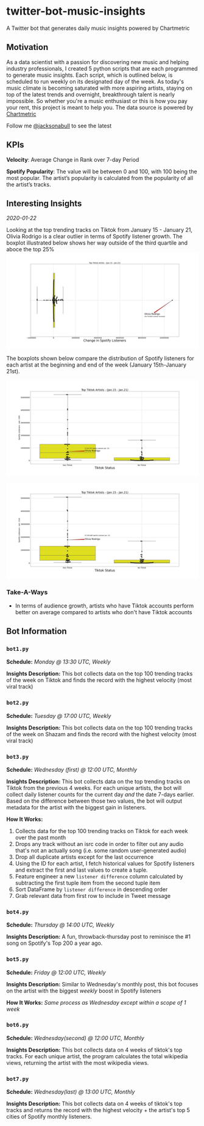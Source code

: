 # twitter-bot-music-insights
A Twitter bot that generates daily music insights powered by Chartmetric

## Motivation
As a data scientist with a passion for discovering new music and helping industry professionals, I created 5 python scripts that are each programmed to generate music insights. Each script, which is outlined below, is scheduled to run weekly on its designated day of the week. As today's music climate is becoming saturated with  more aspiring artists, staying on top of the latest trends and overnight, breakthrough talent is nearly impossible. So whether you're a music enthusiast or this is how you pay your rent, this project is meant to help you. The data source is powered by [Chartmetric](https://app.chartmetric.com/dashboard/artists)

Follow me [@jacksonabull](https://twitter.com/jacksonabull) to see the latest

## KPIs
**Velocity**: Average Change in Rank over 7-day Period

**Spotify Popularity**: The value will be between 0 and 100, with 100 being the most popular. The artist’s popularity is calculated from the popularity of all the artist’s tracks.

## Interesting Insights
*2020-01-22*

Looking at the top trending tracks on Tiktok from January 15 - January 21, Olivia Rodrigo is a clear outlier
in terms of Spotify listener growth. The boxplot illustrated below shows her way outside of the third quartile and aboce the top 25%
![](or_boxplot.jpeg)

The boxplots shown below compare the distribution of Spotify listeners for each artist at the beginning and end of the week (January 15th-January 21st).
<p align="left">
<img src="https://github.com/jacksonbull87/twitter-bot-music-insights/blob/main/tiktok_bp1.jpeg" />
</p>
<p align="right">
<img src="https://github.com/jacksonbull87/twitter-bot-music-insights/blob/main/tiktok_bp2.jpeg" />
</p>

### Take-A-Ways
- In terms of audience growth, artists who have Tiktok accounts perform better on average compared to artists who don't have Tiktok accounts






## Bot Information
### `bot1.py`
**Schedule:** *Monday @ 13:30 UTC, Weekly*

**Insights Description:** This bot collects data on the top 100 trending tracks of the week on Tiktok and finds the record with the highest velocity (most viral track)
### `bot2.py`
**Schedule:** *Tuesday @ 17:00 UTC, Weekly*

**Insights Description:** This bot collects data on the top 100 trending tracks of the week on Shazam and finds the record with the highest velocity (most viral track)
### `bot3.py`
**Schedule:** *Wednesday (first) @ 12:00 UTC, Monthly*

**Insights Description:** This bot collects data on the top trending tracks on Tiktok from the previous 4 weeks. For each unique artists, the bot will collect daily listener counts for the current day *and* the date 7-days earlier. Based on the difference between those two values, the bot will output metadata for the artist with the biggest gain in listeners.

**How It Works:**
1. Collects data for the top 100 trending tracks on Tiktok for each week over the past month
2. Drops any track without an isrc code in order to filter out any audio that's not an actually song (i.e. some random user-generated audio)
3. Drop all duplicate artists except for the last occurrence 
4. Using the ID for each artist, I fetch historical values for Spotify listeners and extract the first and last values to create a tuple.
5. Feature engineer a new `listener difference` column calculated by subtracting the first tuple item from the second tuple item
6. Sort DataFrame by `listener difference` in descending order
7. Grab relevant data from first row to include in Tweet message
### `bot4.py`
**Schedule:** *Thursday @ 14:00 UTC, Weekly*

**Insights Description:** A fun, throwback-thursday post to reminisce the #1 song on Spotify's Top 200 a year ago.

### `bot5.py`
**Schedule:** *Friday @ 12:00 UTC, Weekly*

**Insights Description:** Similar to Wednesday's monthly post, this bot focuses on the artist with the biggest *weekly* boost in Spotify listeners

**How It Works:** *Same process as Wednesday except within a scope of 1 week*

### `bot6.py`
**Schedule:** *Wednesday(second) @ 12:00 UTC, Monthly*

**Insights Description:** This bot collects data on 4 weeks of tiktok's top tracks. For each unique artist, the program calculates the total wikipedia views, returning the artist with the most wikipedia views. 

### `bot7.py`
**Schedule:** *Wednesday(last) @ 13:00 UTC, Monthly*

**Insights Description:** This bot collects data on 4 weeks of tiktok's top tracks and returns the record with the highest velocity + the artist's top 5 cities of Spotify monthly listeners.


